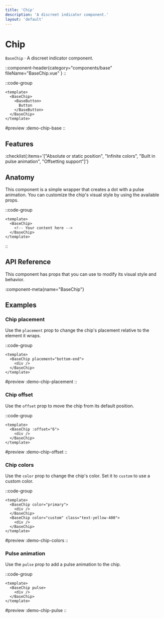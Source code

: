 ```yaml
---
title: 'Chip'
description: 'A discreet indicator component.'
layout: 'default'
---
```


# Chip

`BaseChip` · A discreet indicator component.

::component-header{category="components/base" fileName="BaseChip.vue" }
::

::code-group

```vue [DemoChipBase.vue]
<template>
  <BaseChip>
    <BaseButton>
      Button
    </BaseButton>
  </BaseChip>
</template>
```

#preview
:demo-chip-base
::

## Features

:checklist{:items='["Absolute or static position", "Infinite colors", "Built in pulse animation", "Offsetting support"]'}

## Anatomy
This component is a simple wrapper that creates a dot with a pulse animation. You can customize the chip's visual style by using the available props.

::code-group

```vue [BaseChip]
<template>
  <BaseChip>
    <!-- Your content here -->
  </BaseChip>
</template>
```

::

## API Reference

This component has props that you can use to modify its visual style and behavior.

:component-meta{name="BaseChip"}

## Examples

### Chip placement

Use the `placement` prop to change the chip's placement relative to the element it wraps.

::code-group

```vue [DemoChipPlacement.vue]
<template>
  <BaseChip placement="bottom-end">
    <div />
  </BaseChip>
</template>
```

#preview
:demo-chip-placement
::

### Chip offset

Use the `offset` prop to move the chip from its default position.

::code-group

```vue [DemoChipOffset.vue]
<template>
  <BaseChip :offset="6">
    <div />
  </BaseChip>
</template>
```

#preview
:demo-chip-offset
::

### Chip colors

Use the `color` prop to change the chip's color. Set it to `custom` to use a custom color.

::code-group

```vue [DemoChipColors.vue]
<template>
  <BaseChip color="primary">
    <div />
  </BaseChip>
  <BaseChip color="custom" class="text-yellow-400">
    <div />
  </BaseChip>
</template>
```

#preview
:demo-chip-colors
::

### Pulse animation

Use the `pulse` prop to add a pulse animation to the chip.

::code-group

```vue [DemoChipPulse.vue]
<template>
  <BaseChip pulse>
    <div />
  </BaseChip>
</template>
```

#preview
:demo-chip-pulse
::
